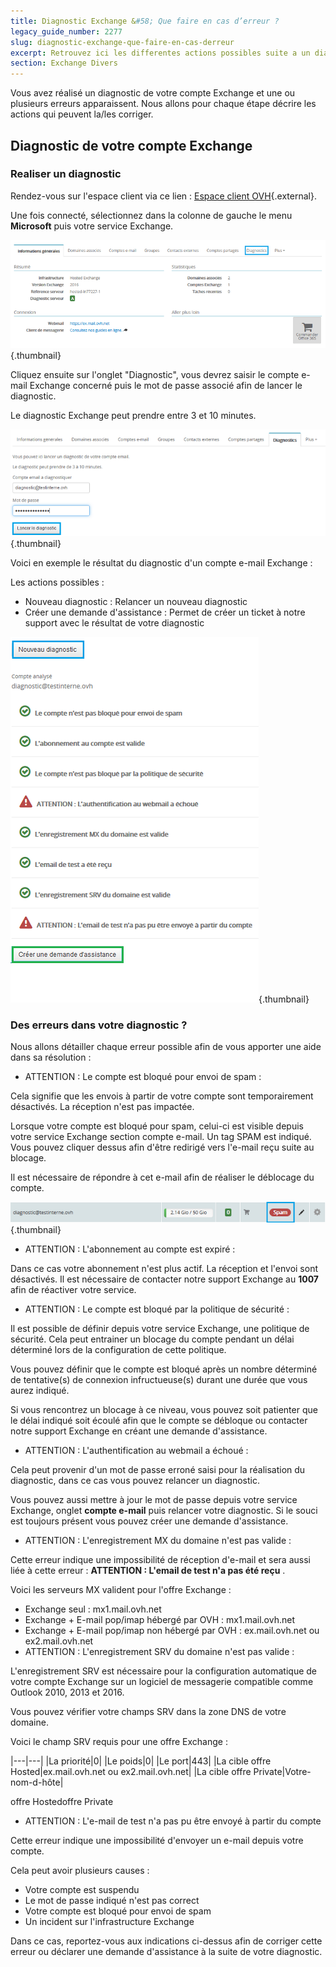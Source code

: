```yaml
---
title: Diagnostic Exchange &#58; Que faire en cas d’erreur ?
legacy_guide_number: 2277
slug: diagnostic-exchange-que-faire-en-cas-derreur
excerpt: Retrouvez ici les differentes actions possibles suite a un diagnostic Exchange.
section: Exchange Divers
---
```


Vous avez réalisé un diagnostic de votre compte Exchange et une ou plusieurs erreurs apparaissent. Nous allons pour chaque étape décrire les actions qui peuvent la/les corriger.


## Diagnostic de votre compte Exchange

### Realiser un diagnostic
Rendez-vous sur l'espace client via ce lien : [Espace client OVH](https://www.ovh.com/manager/web/login/){.external}.

Une fois connecté, sélectionnez dans la colonne de gauche le menu **Microsoft**  puis votre service Exchange.


![emails](images/4450.png){.thumbnail}

Cliquez ensuite sur l'onglet "Diagnostic", vous devrez saisir le compte e-mail Exchange concerné puis le mot de passe associé afin de lancer le diagnostic.

Le diagnostic Exchange peut prendre entre 3 et 10 minutes.


![emails](images/4451.png){.thumbnail}

Voici en exemple le résultat du diagnostic d'un compte e-mail Exchange :

Les actions possibles :

- Nouveau diagnostic : Relancer un nouveau diagnostic
- Créer une demande d'assistance : Permet de créer un ticket à notre support avec le résultat de votre diagnostic


![emails](images/4471.png){.thumbnail}


### Des erreurs dans votre diagnostic ?
Nous allons détailler chaque erreur possible afin de vous apporter une aide dans sa résolution :

- ATTENTION : Le compte est bloqué pour envoi de spam :

Cela signifie que les envois à partir de votre compte sont temporairement désactivés. La réception n'est pas impactée.

Lorsque votre compte est bloqué pour spam, celui-ci est visible depuis votre service Exchange section compte e-mail. Un tag SPAM est indiqué. Vous pouvez cliquer dessus afin d'être redirigé vers l'e-mail reçu suite au blocage.

Il est nécessaire de répondre à cet e-mail afin de réaliser le déblocage du compte.


![emails](images/4453.png){.thumbnail}

- ATTENTION : L'abonnement au compte est expiré :

Dans ce cas votre abonnement n'est plus actif. La réception et l'envoi sont désactivés. Il est nécessaire de contacter notre support Exchange au  **1007**  afin de réactiver votre service.

- ATTENTION : Le compte est bloqué par la politique de sécurité :

Il est possible de définir depuis votre service Exchange, une politique de sécurité. Cela peut entrainer un blocage du compte pendant un délai déterminé lors de la configuration de cette politique.

Vous pouvez définir que le compte est bloqué après un nombre déterminé de tentative(s) de connexion infructueuse(s) durant une durée que vous aurez indiqué.

Si vous rencontrez un blocage à ce niveau, vous pouvez soit patienter que le délai indiqué soit écoulé afin que le compte se débloque ou contacter notre support Exchange en créant une demande d'assistance.

- ATTENTION : L'authentification au webmail a échoué :

Cela peut provenir d'un mot de passe erroné saisi pour la réalisation du diagnostic, dans ce cas vous pouvez relancer un diagnostic.

Vous pouvez aussi mettre à jour le mot de passe depuis votre service Exchange, onglet  **compte e-mail**  puis relancer votre diagnostic. Si le souci est toujours présent vous pouvez créer une demande d'assistance.

- ATTENTION : L'enregistrement MX du domaine n'est pas valide :

Cette erreur indique une impossibilité de réception d'e-mail et sera aussi liée à cette erreur :  **ATTENTION : L'email de test n'a pas été reçu** .

Voici les serveurs MX valident pour l'offre Exchange :

- Exchange seul : mx1.mail.ovh.net
- Exchange + E-mail pop/imap hébergé par OVH : mx1.mail.ovh.net
- Exchange + E-mail pop/imap non hébergé par OVH : ex.mail.ovh.net ou ex2.mail.ovh.net
- ATTENTION : L'enregistrement SRV du domaine n'est pas valide :

L'enregistrement SRV est nécessaire pour la configuration automatique de votre compte Exchange sur un logiciel de messagerie compatible comme Outlook 2010, 2013 et 2016.

Vous pouvez vérifier votre champs SRV dans la zone DNS de votre domaine.

Voici le champ SRV requis pour une offre Exchange :

|---|---|
|La priorité|0|
|Le poids|0|
|Le port|443|
|La cible offre Hosted|ex.mail.ovh.net ou ex2.mail.ovh.net|
|La cible offre Private|Votre-nom-d-hôte|

offre Hostedoffre Private

- ATTENTION : L'e-mail de test n'a pas pu être envoyé à partir du compte

Cette erreur indique une impossibilité d'envoyer un e-mail depuis votre compte.

Cela peut avoir plusieurs causes :

- Votre compte est suspendu
- Le mot de passe indiqué n'est pas correct
- Votre compte est bloqué pour envoi de spam
- Un incident sur l'infrastructure Exchange

Dans ce cas, reportez-vous aux indications ci-dessus afin de corriger cette erreur ou déclarer une demande d'assistance à la suite de votre diagnostic.